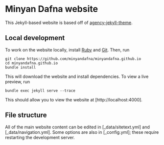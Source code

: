 # Minyan Dafna website

This Jekyll-based website is based off of [agency-jekyll-theme](https://github.com/raviriley/agency-jekyll-theme).

## Local development

To work on the website locally, install [Ruby](https://www.ruby-lang.org/en/documentation/installation/) and [Git](https://git-scm.com/book/en/v2/Getting-Started-Installing-Git). Then, run

    git clone https://github.com/minyandafna/minyandafna.github.io
    cd minyandafna.github.io
    bundle install

This will download the website and install dependencies. To view a live preview, run

    bundle exec jekyll serve --trace

This should allow you to view the website at [http://localhost:4000].

## File structure

All of the main website content can be edited in [_data/sitetext.yml] and [_data/navigation.yml]. Some options are also in [_config.yml]; these require restarting the development server.
